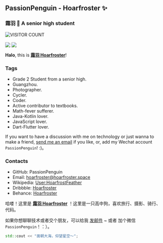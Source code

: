 ## PassionPenguin - Hoarfroster ✨
### 霜羽 🍻 A senior high student

![VISITOR COUNT](https://visitor-badge.glitch.me/badge?page_id=PassionPenguin.PassionPenguin)

<img align="center" src="https://github-readme-stats.vercel.app/api?username=PassionPenguin&show_icons=true&layout=compact" />

<img align="center" src="https://github-readme-stats.vercel.app/api/top-langs/?username=PassionPenguin&layout=compact&langs_count=10" />

**Halo**, this is **[霜羽 Hoarfroster](https://github.com/PassionPenguin/)**!

### Tags

* Grade 2 Student from a senior high.
* Guangzhou.
* Photographer.
* Cycler.
* Coder.
* Active contributor to textbooks.
* Math-fever sufferer.
* Java-Kotlin lover.
* JavaScript lover.
* Dart-Flutter lover.

If you want to have a discussion with me on technology or just wanna to make a friend, [send me an email](mailto:hoarfroster@hoarfroster.space) if you like, or, add my Wechat account `PassionPenguin`! :)。

### Contacts

* GitHub: PassionPenguin
* Email: [hoarfroster@hoarfroster.space](mailto:hoarfroster@hoarfroster.space)
* Wikipedia: [User:HoarfrostFeather](https://zh.wikipedia.org/wiki/User:HoarfrostFeather)
* Dribbble: [Hoarfroster](https://dribbble.com/Hoarfroster)
* Behance: [Hoarfroster](https://www.behance.net/passionpenguin)

哈喽！这里是 **[霜羽 Hoarfroster](https://github.com/PassionPenguin/)** ！这里是一只高中狗，喜欢旅行、摄影、骑行、代码。

如果你想聊聊技术或者交个朋友，可以给我 [发邮件](mailto:hoarfroster@outlook.com) ~ 或者 加个微信 `PassionPenguin`！：）。

```cpp
std::cout << "面朝大海，仰望星空～";
```

